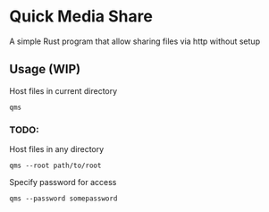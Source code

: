 # Quick Media Share
A simple Rust program that allow sharing files via http without setup 

## Usage (WIP)
Host files in current directory
```
qms
```

### TODO:
Host files in any directory
```
qms --root path/to/root
```

Specify password for access
```
qms --password somepassword
```
